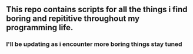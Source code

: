 ## This repo contains scripts for all the things i find boring and repititive throughout my programming life.
### I'll be updating as i encounter more boring things stay tuned
